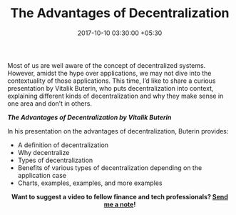 ﻿---
title: The Advantages of Decentralization
date: 2017-10-10 03:30:00 +05:30
tags:
- Asia
- Europe
- insights
- US
Image: "/uploads/interview.jpg"
Person: Elena Mesropyan
category:
- Blockchain
- Cryptocurrency
- Fintech
- Insights
Markets:
- Asia
- Europe
- insights
- US
type: post
status: publish
Video: https://www.youtube.com/embed/LKbOPYnUlXs
layout: post
---

<p>Most of us are well aware of the concept of decentralized systems. However, amidst the hype over applications, we may not dive into the contextuality of those applications. This time, I’d like to share a curious presentation by Vitalik Buterin, who puts decentralization into context, explaining different kinds of decentralization and why they make sense in one area and don’t in others. </p>
<div align="center"></div>
<p><b><i>The Advantages of Decentralization by Vitalik Buterin </i></b></p>
<p>In his presentation on the advantages of decentralization, Buterin provides:</p>
<ul>
<li style="font-weight: 400;">A definition of decentralization</li>
<li style="font-weight: 400;">Why decentralize</li>
<li style="font-weight: 400;">Types of decentralization</li>
<li style="font-weight: 400;">Benefits of various types of decentralization depending on the application case</li>
<li style="font-weight: 400;">Charts, examples, examples, and more examples</li>
</ul>
<p style="text-align: center;"><b>Want to suggest a video to fellow finance and tech professionals? </b><a href="mailto:elena@letstalkpayments.com"><b>Send me a note</b></a><b>!</b></p>
